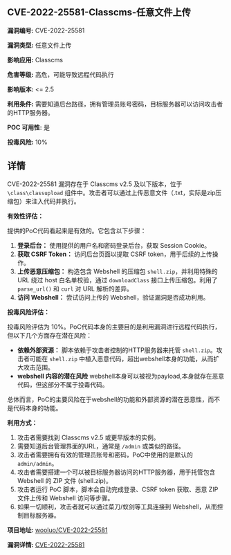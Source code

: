## CVE-2022-25581-Classcms-任意文件上传

**漏洞编号:** CVE-2022-25581

**漏洞类型:** 任意文件上传

**影响应用:** Classcms

**危害等级:** 高危，可能导致远程代码执行

**影响版本:** <= 2.5

**利用条件:** 需要知道后台路径，拥有管理员账号密码，目标服务器可以访问攻击者的HTTP服务器。

**POC 可用性:** 是

**投毒风险:** 10%

## 详情

CVE-2022-25581 漏洞存在于 Classcms v2.5 及以下版本，位于 `\class\classupload` 组件中。攻击者可以通过上传恶意文件（.txt，实际是zip压缩包）来注入代码并执行。

**有效性评估：**

提供的PoC代码看起来是有效的。它包含以下步骤：

1.  **登录后台：** 使用提供的用户名和密码登录后台，获取 Session Cookie。
2.  **获取 CSRF Token：** 访问后台页面以提取 CSRF token，用于后续的上传操作。
3.  **上传恶意压缩包：**  构造包含 Webshell 的压缩包 `shell.zip`，并利用特殊的 URL 绕过 host 白名单校验，通过 `downloadClass` 接口上传压缩包。利用了 `parse_url()` 和 `curl` 对 URL 解析的差异。
4.  **访问 Webshell：** 尝试访问上传的 Webshell，验证漏洞是否成功利用。

**投毒风险评估：**

投毒风险评估为 10%。PoC代码本身的主要目的是利用漏洞进行远程代码执行，但以下几个方面存在潜在风险：

*   **依赖外部资源：** 脚本依赖于攻击者控制的HTTP服务器来托管 `shell.zip`。攻击者可能在 `shell.zip` 中植入恶意代码，超出webshell本身的功能，从而扩大攻击范围。
*  **webshell 内容的潜在风险** webshell本身可以被视为payload,本身就存在恶意代码，但这部分不属于投毒代码。

总体而言，PoC的主要风险在于webshell的功能和外部资源的潜在恶意性，而不是代码本身的功能。

**利用方式：**

1.  攻击者需要找到 Classcms v2.5 或更早版本的实例。
2.  需要知道后台管理界面的URL，通常是 `/admin` 或类似的路径。
3.  攻击者需要拥有有效的管理员账号和密码，PoC中使用的是默认的 `admin/admin`。
4.  攻击者需要搭建一个可以被目标服务器访问的HTTP服务器，用于托管包含 Webshell 的 ZIP 文件 (shell.zip)。
5.  攻击者运行 PoC 脚本，脚本会自动完成登录、CSRF token 获取、恶意 ZIP 文件上传和 Webshell 访问等步骤。
6.  如果一切顺利，攻击者就可以通过菜刀/蚁剑等工具连接到 Webshell，从而控制目标服务器。

**项目地址:** [wooluo/CVE-2022-25581](https://github.com/wooluo/CVE-2022-25581)

**漏洞详情:** [CVE-2022-25581](https://nvd.nist.gov/vuln/detail/CVE-2022-25581)